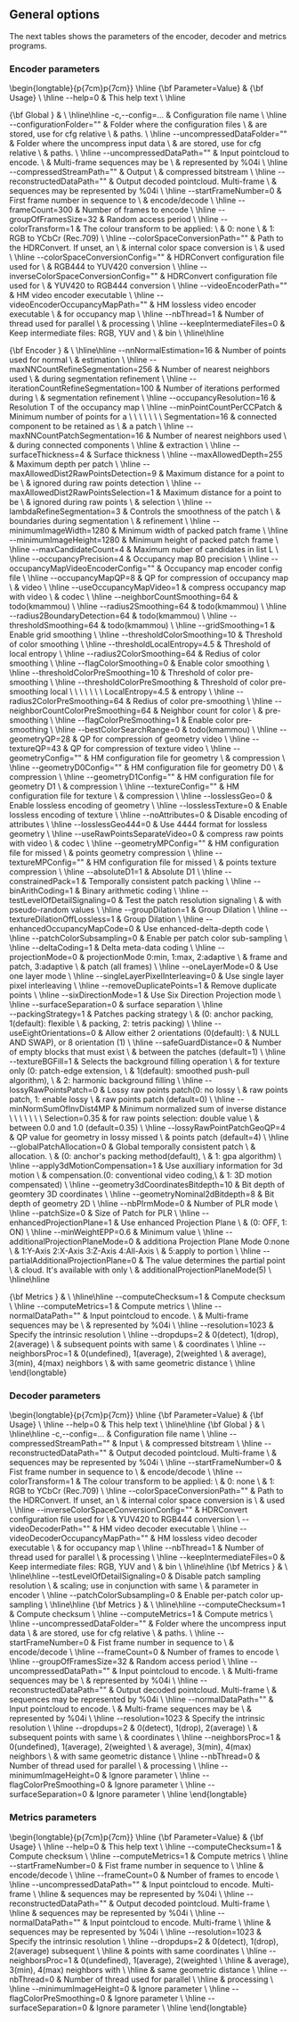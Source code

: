General options
---------------

The next tables shows the parameters of the encoder, decoder and metrics programs.

### Encoder parameters

\begin{longtable}{p{7cm}p{7cm}}
\hline
{\bf Parameter=Value} & {\bf Usage} \\ \hline
--help=0                                      & This help text                             \\ \hline

{\bf Global }                                 &                                            \\ \hline\hline
-c,--config=...                               & Configuration file name                    \\ \hline
--configurationFolder=""                      & Folder where the configuration files       \\ 
                                              & are stored, use for cfg relative           \\ 
                                              & paths.                                     \\ \hline
--uncompressedDataFolder=""                   & Folder where the uncompress input data     \\ 
                                              & are stored, use for cfg relative           \\ 
                                              & paths.                                     \\ \hline
--uncompressedDataPath=""                     & Input pointcloud to encode.                \\ 
                                              & Multi-frame sequences may be               \\ 
                                              & represented by \%04i                       \\ \hline
--compressedStreamPath=""                     & Output                                     \\ 
                                              & compressed bitstream                       \\ \hline
--reconstructedDataPath=""                    & Output decoded pointcloud. Multi-frame     \\ 
                                              & sequences may be represented by \%04i      \\ \hline
--startFrameNumber=0                          & First frame number in sequence to          \\ 
                                              & encode/decode                              \\ \hline
--frameCount=300                              & Number of frames to encode                 \\ \hline
--groupOfFramesSize=32                        & Random access period                       \\ \hline
--colorTransform=1                            & The colour transform to be applied:        \\ 
                                              &   0: none                                  \\ 
                                              &   1: RGB to YCbCr (Rec.709)                \\ \hline
--colorSpaceConversionPath=""                 & Path to the HDRConvert. If unset, an       \\ 
                                              & internal color space conversion is         \\ 
                                              & used                                       \\ \hline
--colorSpaceConversionConfig=""               & HDRConvert configuration file used for     \\ 
                                              & RGB444 to YUV420 conversion                \\ \hline
--inverseColorSpaceConversionConfig=""        & HDRConvert configuration file used for     \\ 
                                              & YUV420 to RGB444 conversion                \\ \hline
--videoEncoderPath=""                         & HM video encoder executable                \\ \hline
--videoEncoderOccupancyMapPath=""             & HM lossless video encoder executable       \\ 
                                              & for occupancy map                          \\ \hline
--nbThread=1                                  & Number of thread used for parallel         \\ 
                                              & processing                                 \\ \hline
--keepIntermediateFiles=0                     & Keep intermediate files: RGB, YUV and      \\ 
                                              & bin                                        \\ \hline\hline

{\bf Encoder }                                &                                            \\ \hline\hline
--nnNormalEstimation=16                       & Number of points used for normal           \\ 
                                              & estimation                                 \\ \hline
--maxNNCountRefineSegmentation=256            & Number of nearest neighbors used           \\ 
                                              & during segmentation refinement             \\ \hline
--iterationCountRefineSegmentation=100        & Number of iterations performed during      \\ 
                                              & segmentation refinement                    \\ \hline
--occupancyResolution=16                      & Resolution T of the occupancy map          \\ \hline
--minPointCountPerCCPatch                     &  Minimum number of points for a            \\ 
     \ \ \ \ \ \ Segmentation=16              & connected component to be retained as      \\ 
                                              & a patch                                    \\ \hline
--maxNNCountPatchSegmentation=16              & Number of nearest neighbors used           \\ 
                                              & during connected components                \\ \hline
                                              & extraction                                 \\ \hline
--surfaceThickness=4                          & Surface thickness                          \\ \hline
--maxAllowedDepth=255                         & Maximum depth per patch                    \\ \hline
--maxAllowedDist2RawPointsDetection=9      & Maximum distance for a point to be         \\ 
                                              & ignored during raw points detection      \\ \hline
--maxAllowedDist2RawPointsSelection=1      & Maximum distance for a point to be         \\ 
                                              & ignored during  raw points              \\ 
                                              & selection                                  \\ \hline
--lambdaRefineSegmentation=3                  & Controls the smoothness of the patch       \\ 
                                              & boundaries  during segmentation            \\ 
                                              & refinement                                 \\ \hline
--minimumImageWidth=1280                      & Minimum width of packed patch frame        \\ \hline
--minimumImageHeight=1280                     & Minimum height of packed patch frame       \\ \hline
--maxCandidateCount=4                         & Maximum nuber of candidates in list L      \\ \hline
--occupancyPrecision=4                        & Occupancy map B0 precision                 \\ \hline
--occupancyMapVideoEncoderConfig=""           & Occupancy map encoder config file          \\ \hline
--occupancyMapQP=8                            & QP for compression of occupancy map        \\ 
                                              & video                                      \\ \hline
--useOccupancyMapVideo=1                      & compress occupancy map with video          \\ 
                                              & codec                                      \\ \hline
--neighborCountSmoothing=64                   & todo(kmammou)                              \\ \hline
--radius2Smoothing=64                         & todo(kmammou)                              \\ \hline
--radius2BoundaryDetection=64                 & todo(kmammou)                              \\ \hline
--thresholdSmoothing=64                       & todo(kmammou)                              \\ \hline
--gridSmoothing=1                             & Enable grid smoothing                      \\ \hline
--thresholdColorSmoothing=10                  & Threshold of color smoothing               \\ \hline
--thresholdLocalEntropy=4.5                   & Threshold of local entropy                 \\ \hline
--radius2ColorSmoothing=64                    & Redius of color smoothing                  \\ \hline
--flagColorSmoothing=0                        & Enable color smoothing                     \\ \hline
--thresholdColorPreSmoothing=10               & Threshold of color pre-smoothing           \\ \hline
--thresholdColorPreSmoothing                  & Threshold of color pre-smoothing local     \\ 
     \ \ \ \ \ \ LocalEntropy=4.5             & entropy                                    \\ \hline
--radius2ColorPreSmoothing=64                 & Redius of color pre-smoothing              \\ \hline
--neighborCountColorPreSmoothing=64           & Neighbor count for color                   \\ 
                                              & pre-smoothing                              \\ \hline
--flagColorPreSmoothing=1                     & Enable color pre-smoothing                 \\ \hline
--bestColorSearchRange=0                      & todo(kmammou)                              \\ \hline
--geometryQP=28                               & QP for compression of geometry video       \\ \hline
--textureQP=43                                & QP for compression of texture video        \\ \hline
--geometryConfig=""                           & HM configuration file for geometry         \\ 
                                              & compression                                \\ \hline
--geometryD0Config=""                         & HM configuration file for geometry D0      \\ 
                                              & compression                                \\ \hline
--geometryD1Config=""                         & HM configuration file for geometry D1      \\ 
                                              & compression                                \\ \hline
--textureConfig=""                            & HM configuration file for texture          \\ 
                                              & compression                                \\ \hline
--losslessGeo=0                               & Enable lossless encoding of geometry       \\ \hline
--losslessTexture=0                           & Enable lossless encoding of texture        \\ \hline
--noAttributes=0                              & Disable encoding of attributes             \\ \hline
--losslessGeo444=0                            & Use 4444 format for lossless geometry      \\ \hline
--useRawPointsSeparateVideo=0              & compress raw points with video           \\ 
                                              & codec                                      \\ \hline
--geometryMPConfig=""                         & HM configuration file for missed           \\ 
                                              & points geometry compression                \\ \hline
--textureMPConfig=""                          & HM configuration file for missed           \\ 
                                              & points texture compression                 \\ \hline
--absoluteD1=1                                & Absolute D1                                \\ \hline
--constrainedPack=1                           & Temporally consistent patch packing        \\ \hline
--binArithCoding=1                            & Binary arithmetic coding                   \\ \hline
--testLevelOfDetailSignaling=0                & Test the patch resolution signaling        \\ 
                                              & with pseudo-random values                  \\ \hline
--groupDilation=1                             & Group Dilation                             \\ \hline
--textureDilationOffLossless=1                & Group Dilation                             \\ \hline
--enhancedOccupancyMapCode=0                    & Use enhanced-delta-depth code              \\ \hline
--patchColorSubsampling=0                     & Enable per patch color sub-sampling        \\ \hline
--deltaCoding=1                               & Delta meta-data coding                     \\ \hline
--projectionMode=0                            & projectionMode 0:min, 1:max, 2:adaptive    \\ 
                                              & frame and patch, 3:adaptive                \\ 
                                              & patch (all frames)                         \\ \hline
--oneLayerMode=0                              & Use one layer mode                         \\ \hline
--singleLayerPixelInterleaving=0              & Use single layer pixel interleaving        \\ \hline
--removeDuplicatePoints=1                     & Remove duplicate points                    \\ \hline
--sixDirectionMode=1                          & Use Six Direction Projection mode          \\ \hline
--surfaceSeparation=0                         & surface separation                         \\ \hline    
--packingStrategy=1                           & Patches packing strategy                   \\ 
                                              & (0: anchor packing, 1(default): flexible   \\ 
                                              & packing, 2: tetris packing)                \\ \hline
--useEightOrientations=0                      & Allow either 2 orientations (0(default):   \\ 
                                              & NULL AND SWAP), or 8 orientation (1)       \\ \hline
--safeGuardDistance=0                         & Number of empty blocks that must exist     \\ 
                                              & between the patches (default=1)            \\ \hline
--textureBGFill=1                             & Selects the background filling operation   \\ 
                                              & for texture only (0: patch-edge extension, \\ 
                                              & 1(default): smoothed push-pull algorithm), \\ 
                                              & 2: harmonic background filling             \\ \hline
--lossyRawPointsPatch=0                       & Lossy raw points patch(0: no lossy      \\ 
                                              & raw points patch, 1: enable lossy       \\ 
                                              & raw points  patch (default=0)           \\ \hline
--minNormSumOfInvDist4MP                      & Minimum normalized sum of inverse distance \\ 
     \ \ \ \ \ \ Selection=0.35               & for raw points selection: double value  \\ 
                                              & between 0.0 and 1.0 (default=0.35)         \\ \hline
--lossyRawPointPatchGeoQP=4                   & QP value for geometry in lossy missed      \\ 
                                              & points patch (default=4)                   \\ \hline
--globalPatchAllocation=0                     & Global temporally consistent patch         \\ 
                                              & allocation.                                \\ 
                                              & (0: anchor's packing method(default),      \\ 
                                              & 1: gpa algorithm)                          \\ \hline
--apply3dMotionCompensation=1                 & Use auxilliary information for 3d motion   \\ 
                                              & compensation.(0: conventional video coding,\\ 
                                              & 1: 3D motion compensated)                  \\ \hline
--geometry3dCoordinatesBitdepth=10            & Bit depth of geomtery 3D coordinates       \\ \hline
--geometryNominal2dBitdepth=8                 & Bit depth of geometry 2D                   \\ \hline
--nbPlrmMode=0                                & Number of PLR mode                         \\ \hline
--patchSize=0                                 & Size of Patch for PLR                      \\ \hline
--enhancedProjectionPlane=1                   & Use enhanced Projection Plane              \\ 
                                              & (0: OFF, 1: ON)                            \\ \hline
--minWeightEPP=0.6                            & Minimum value                              \\ \hline
--additionalProjectionPlaneMode=0             & additiona Projection Plane Mode 0:none     \\ 
                                              & 1:Y-Axis 2:X-Axis 3:Z-Axis 4:All-Axis      \\
                                              & 5:apply to portion                         \\ \hline
--partialAdditionalProjectionPlane=0          & The value determines the partial point     \\ 
                                              & cloud. It's available with only            \\ 
                                              & additionalProjectionPlaneMode(5)           \\ \hline\hline

{\bf Metrics }                                &                                            \\ \hline\hline
--computeChecksum=1                           & Compute checksum                           \\ \hline
--computeMetrics=1                            & Compute metrics                            \\ \hline
--normalDataPath=""                           & Input pointcloud to encode.                \\ 
                                              & Multi-frame sequences may be               \\ 
                                              & represented by \%04i                       \\ \hline
--resolution=1023                             & Specify the intrinsic resolution           \\ \hline
--dropdups=2                                  & 0(detect), 1(drop), 2(average)             \\ 
                                              & subsequent points with same                \\ 
                                              & coordinates                                \\ \hline
--neighborsProc=1                             & 0(undefined), 1(average), 2(weighted       \\ 
                                              & average), 3(min), 4(max) neighbors         \\ 
                                              & with same geometric distance               \\ \hline
\end{longtable}

       
### Decoder parameters       

\begin{longtable}{p{7cm}p{7cm}}
\hline
{\bf Parameter=Value} & {\bf Usage} \\ \hline
--help=0                               & This help text                             \\ \hline\hline
{\bf Global }                          &                                            \\ \hline\hline
-c,--config=...                        & Configuration file name                    \\ \hline
--compressedStreamPath=""              & Input                                      \\ 
                                       & compressed bitstream                       \\ \hline
--reconstructedDataPath=""             & Output decoded pointcloud. Multi-frame     \\ 
                                       & sequences may be represented by \%04i      \\ \hline
--startFrameNumber=0                   & Fist frame number in sequence to           \\ 
                                       & encode/decode                              \\ \hline
--colorTransform=1                     & The colour transform to be applied:        \\ 
                                       &   0: none                                  \\ 
                                       &   1: RGB to YCbCr (Rec.709)                \\ \hline
--colorSpaceConversionPath=""          & Path to the HDRConvert. If unset, an       \\ 
                                       & internal color space conversion is         \\ 
                                       & used                                       \\ \hline
--inverseColorSpaceConversionConfig="" & HDRConvert configuration file used for     \\ 
                                       & YUV420 to RGB444 conversion                \\ 
--videoDecoderPath=""                  & HM video decoder executable                \\ \hline
--videoDecoderOccupancyMapPath=""      & HM lossless video decoder executable       \\ 
                                       & for occupancy map                          \\ \hline
--nbThread=1                           & Number of thread used for parallel         \\ 
                                       & processing                                 \\ \hline
--keepIntermediateFiles=0              & Keep intermediate files: RGB, YUV and      \\ 
                                       & bin                                        \\ \hline\hline
{\bf Metrics }                         &                                            \\ \hline\hline
--testLevelOfDetailSignaling=0         & Disable patch sampling resolution          \\ 
                                       & scaling; use in conjunction with same      \\ 
                                       & parameter in encoder                       \\ \hline
--patchColorSubsampling=0              & Enable per-patch color up-sampling         \\ \hline\hline
{\bf Metrics }                         &                                            \\ \hline\hline
--computeChecksum=1                    & Compute checksum                           \\ \hline
--computeMetrics=1                     & Compute metrics                            \\ \hline
--uncompressedDataFolder=""            & Folder where the uncompress input data     \\ 
                                       & are stored, use for cfg relative           \\ 
                                       & paths.                                     \\ \hline
--startFrameNumber=0                   & Fist frame number in sequence to           \\ 
                                       & encode/decode                              \\ \hline
--frameCount=0                         & Number of frames to encode                 \\ \hline
--groupOfFramesSize=32                 & Random access period                       \\ \hline
--uncompressedDataPath=""              & Input pointcloud to encode.                \\ 
                                       & Multi-frame sequences may be               \\ 
                                       & represented by \%04i                       \\ \hline
--reconstructedDataPath=""             & Output decoded pointcloud. Multi-frame     \\ 
                                       & sequences may be represented by \%04i      \\ \hline
--normalDataPath=""                    & Input pointcloud to encode.                \\ 
                                       & Multi-frame sequences may be               \\ 
                                       & represented by \%04i                       \\ \hline
--resolution=1023                      & Specify the intrinsic resolution           \\ \hline
--dropdups=2                           & 0(detect), 1(drop), 2(average)             \\ 
                                       & subsequent points with same                \\ 
                                       & coordinates                                \\ \hline
--neighborsProc=1                      & 0(undefined), 1(average), 2(weighted       \\ 
                                       & average), 3(min), 4(max) neighbors         \\ 
                                       & with same geometric distance               \\ \hline
--nbThread=0                           & Number of thread used for parallel         \\ 
                                       & processing                                 \\ \hline
--minimumImageHeight=0                 & Ignore parameter                           \\ \hline
--flagColorPreSmoothing=0              & Ignore parameter                           \\ \hline
--surfaceSeparation=0                  & Ignore parameter                           \\ \hline
\end{longtable}                      


### Metrics parameters       

\begin{longtable}{p{7cm}p{7cm}}
\hline
{\bf Parameter=Value} & {\bf Usage} \\ \hline
--help=0                               & This help text                             \\ \hline 
--computeChecksum=1                    & Compute checksum                           \\ \hline 
--computeMetrics=1                     & Compute metrics                            \\ \hline 
--startFrameNumber=0                   & Fist frame number in sequence to           \\ \hline 
                                       & encode/decode                              \\ \hline 
--frameCount=0                         & Number of frames to encode                 \\ \hline 
--uncompressedDataPath=""              & Input pointcloud to encode. Multi-frame    \\ \hline 
                                       & sequences may be represented by \%04i      \\ \hline 
--reconstructedDataPath=""             & Output decoded pointcloud. Multi-frame     \\ \hline 
                                       & sequences may be represented by \%04i      \\ \hline 
--normalDataPath=""                    & Input pointcloud to encode. Multi-frame    \\ \hline 
                                       & sequences may be represented by \%04i      \\ \hline 
--resolution=1023                      & Specify the intrinsic resolution           \\ \hline 
--dropdups=2                           & 0(detect), 1(drop), 2(average) subsequent  \\ \hline 
                                       & points with same coordinates               \\ \hline 
--neighborsProc=1                      & 0(undefined), 1(average), 2(weighted       \\ \hline 
                                       & average), 3(min), 4(max) neighbors with    \\ \hline 
                                       & same geometric distance                    \\ \hline 
--nbThread=0                           & Number of thread used for parallel         \\ \hline 
                                       & processing                                 \\ \hline 
--minimumImageHeight=0                 & Ignore parameter                           \\ \hline 
--flagColorPreSmoothing=0              & Ignore parameter                           \\ \hline 
--surfaceSeparation=0                  & Ignore parameter                           \\ \hline 
\end{longtable}

